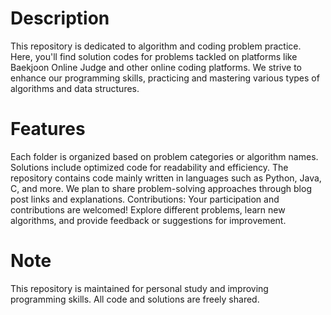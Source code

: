 # Description
This repository is dedicated to algorithm and coding problem practice. Here, you'll find solution codes for problems tackled on platforms like Baekjoon Online Judge and other online coding platforms. We strive to enhance our programming skills, practicing and mastering various types of algorithms and data structures.

# Features
Each folder is organized based on problem categories or algorithm names.
Solutions include optimized code for readability and efficiency.
The repository contains code mainly written in languages such as Python, Java, C, and more.
We plan to share problem-solving approaches through blog post links and explanations.
Contributions:
Your participation and contributions are welcomed! Explore different problems, learn new algorithms, and provide feedback or suggestions for improvement.

# Note 
This repository is maintained for personal study and improving programming skills. All code and solutions are freely shared.
